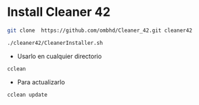 # Install Cleaner 42

```bash
git clone  https://github.com/ombhd/Cleaner_42.git cleaner42
```

```bash
./cleaner42/CleanerInstaller.sh
```
- Usarlo en cualquier directorio

```bash
cclean
```

- Para actualizarlo

```bash
cclean update
```





